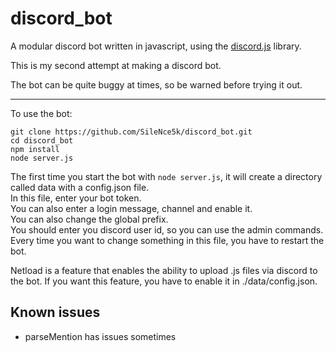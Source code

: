 # discord_bot

A modular discord bot written in javascript, using the [discord.js](https://discord.js.org) library.

This is my second attempt at making a discord bot.

The bot can be quite buggy at times, so be warned before trying it out.

---

To use the bot:

```text
git clone https://github.com/SileNce5k/discord_bot.git
cd discord_bot
npm install
node server.js
```

The first time you start the bot with `node server.js`, it will create a directory called data with a config.json file.  
In this file, enter your bot token.  
You can also enter a login message, channel and enable it.  
You can also change the global prefix.  
You should enter you discord user id, so you can use the admin commands.
Every time you want to change something in this file, you have to restart the bot.  

Netload is a feature that enables the ability to upload .js files via discord to the bot.
If you want this feature, you have to enable it in ./data/config.json.

## Known issues

* parseMention has issues sometimes

